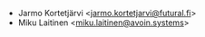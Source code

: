 - Jarmo Kortetjärvi \<<jarmo.kortetjarvi@futural.fi>\>
- Miku Laitinen \<<miku.laitinen@avoin.systems>\>
